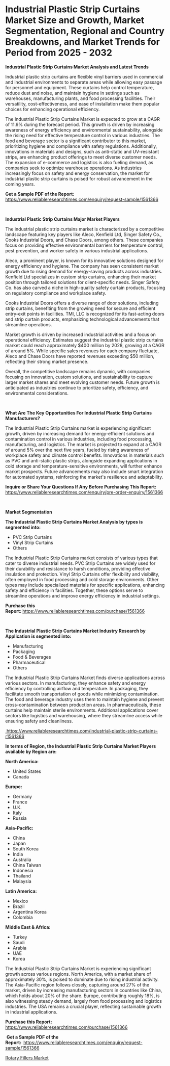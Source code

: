 <p><h1>Industrial Plastic Strip Curtains Market Size and Growth, Market Segmentation, Regional and Country Breakdowns, and Market Trends for Period from 2025 -  2032</h1></p><p><strong>Industrial Plastic Strip Curtains Market Analysis and Latest Trends</strong></p>
<p><p>Industrial plastic strip curtains are flexible vinyl barriers used in commercial and industrial environments to separate areas while allowing easy passage for personnel and equipment. These curtains help control temperature, reduce dust and noise, and maintain hygiene in settings such as warehouses, manufacturing plants, and food processing facilities. Their versatility, cost-effectiveness, and ease of installation make them popular choices for enhancing operational efficiency.</p><p>The Industrial Plastic Strip Curtains Market is expected to grow at a CAGR of 11.9% during the forecast period. This growth is driven by increasing awareness of energy efficiency and environmental sustainability, alongside the rising need for effective temperature control in various industries. The food and beverage sector is a significant contributor to this market, prioritizing hygiene and compliance with safety regulations. Additionally, innovations in materials and designs, such as anti-static and UV-resistant strips, are enhancing product offerings to meet diverse customer needs. The expansion of e-commerce and logistics is also fueling demand, as companies seek to optimize warehouse operations. As industries increasingly focus on safety and energy conservation, the market for industrial plastic strip curtains is poised for robust advancement in the coming years.</p></p>
<p><strong>Get a Sample PDF of the Report:&nbsp;</strong> <a href="https://www.reliableresearchtimes.com/enquiry/request-sample/1561366?utm_campaign=1420&utm_medium=2&utm_source=Github&utm_content=ia&utm_term=16022025&utm_id=industrial-plastic-strip-curtains">https://www.reliableresearchtimes.com/enquiry/request-sample/1561366</a></p>
<p>&nbsp;</p>
<p><strong>Industrial Plastic Strip Curtains Major Market Players</strong></p>
<p><p>The industrial plastic strip curtains market is characterized by a competitive landscape featuring key players like Aleco, Kenfield Ltd, Singer Safety Co., Cooks Industrial Doors, and Chase Doors, among others. These companies focus on providing effective environmental barriers for temperature control, pest prevention, and worker safety in various industrial applications.</p><p>Aleco, a prominent player, is known for its innovative solutions designed for energy efficiency and hygiene. The company has seen consistent market growth due to rising demand for energy-saving products across industries. Kenfield Ltd specializes in custom strip curtains, enhancing their market position through tailored solutions for client-specific needs. Singer Safety Co. has also carved a niche in high-quality safety curtain products, focusing on regulatory compliance and workplace safety.</p><p>Cooks Industrial Doors offers a diverse range of door solutions, including strip curtains, benefiting from the growing need for secure and efficient entry-exit points in facilities. TMI, LLC is recognized for its fast-acting doors and strip curtain products, emphasizing technological advancements that streamline operations. </p><p>Market growth is driven by increased industrial activities and a focus on operational efficiency. Estimates suggest the industrial plastic strip curtains market could reach approximately $400 million by 2028, growing at a CAGR of around 5%. While specific sales revenues for each company fluctuate, Aleco and Chase Doors have reported revenues exceeding $50 million, reflecting their strong market presence.</p><p>Overall, the competitive landscape remains dynamic, with companies focusing on innovation, custom solutions, and sustainability to capture larger market shares and meet evolving customer needs. Future growth is anticipated as industries continue to prioritize safety, efficiency, and environmental considerations.</p></p>
<p>&nbsp;</p>
<p><strong>What Are The Key Opportunities For Industrial Plastic Strip Curtains Manufacturers?</strong></p>
<p><p>The Industrial Plastic Strip Curtains market is experiencing significant growth, driven by increasing demand for energy-efficient solutions and contamination control in various industries, including food processing, manufacturing, and logistics. The market is projected to expand at a CAGR of around 5% over the next five years, fueled by rising awareness of workplace safety and climate control benefits. Innovations in materials such as PVC and anti-static plastic strips, alongside expanding applications in cold storage and temperature-sensitive environments, will further enhance market prospects. Future advancements may also include smart integration for automated systems, reinforcing the market's resilience and adaptability.</p></p>
<p><strong>Inquire or Share Your Questions If Any Before Purchasing This Report:</strong> <a href="https://www.reliableresearchtimes.com/enquiry/pre-order-enquiry/1561366?utm_campaign=1420&utm_medium=2&utm_source=Github&utm_content=ia&utm_term=16022025&utm_id=industrial-plastic-strip-curtains">https://www.reliableresearchtimes.com/enquiry/pre-order-enquiry/1561366</a></p>
<p>&nbsp;</p>
<p><strong>Market Segmentation</strong></p>
<p><strong>The Industrial Plastic Strip Curtains Market Analysis by types is segmented into:</strong></p>
<p><ul><li>PVC Strip Curtains</li><li>Vinyl Strip Curtains</li><li>Others</li></ul></p>
<p><p>The Industrial Plastic Strip Curtains market consists of various types that cater to diverse industrial needs. PVC Strip Curtains are widely used for their durability and resistance to harsh conditions, providing effective insulation and protection. Vinyl Strip Curtains offer flexibility and visibility, often employed in food processing and cold storage environments. Other types may include specialized materials for specific applications, enhancing safety and efficiency in facilities. Together, these options serve to streamline operations and improve energy efficiency in industrial settings.</p></p>
<p><strong>Purchase this Report:&nbsp;</strong><a href="https://www.reliableresearchtimes.com/purchase/1561366?utm_campaign=1420&utm_medium=2&utm_source=Github&utm_content=ia&utm_term=16022025&utm_id=industrial-plastic-strip-curtains">https://www.reliableresearchtimes.com/purchase/1561366</a></p>
<p>&nbsp;</p>
<p><strong>The Industrial Plastic Strip Curtains Market Industry Research by Application is segmented into:</strong></p>
<p><ul><li>Manufacturing</li><li>Packaging</li><li>Food & Beverages</li><li>Pharmaceutical</li><li>Others</li></ul></p>
<p><p>The Industrial Plastic Strip Curtains Market finds diverse applications across various sectors. In manufacturing, they enhance safety and energy efficiency by controlling airflow and temperature. In packaging, they facilitate smooth transportation of goods while minimizing contamination. The food and beverage industry uses them to maintain hygiene and prevent cross-contamination between production areas. In pharmaceuticals, these curtains help maintain sterile environments. Additional applications cover sectors like logistics and warehousing, where they streamline access while ensuring safety and cleanliness.</p></p>
<p><a href="https://www.reliableresearchtimes.com/industrial-plastic-strip-curtains-r1561366?utm_campaign=1420&utm_medium=2&utm_source=Github&utm_content=ia&utm_term=16022025&utm_id=industrial-plastic-strip-curtains">&nbsp;https://www.reliableresearchtimes.com/industrial-plastic-strip-curtains-r1561366</a></p>
<p><strong>In terms of Region, the Industrial Plastic Strip Curtains Market Players available by Region are:</strong></p>
<p>
    <p> <strong> North America: </strong>
        <ul>
            <li>United States</li>
            <li>Canada</li>
        </ul>
        </p> 
    <p> <strong> Europe: </strong>
        <ul>
            <li>Germany</li>
            <li>France</li>
            <li>U.K.</li>
            <li>Italy</li>
            <li>Russia</li>
        </ul>
        </p> 
    <p> <strong> Asia-Pacific: </strong>
        <ul>
            <li>China</li>
            <li>Japan</li>
            <li>South Korea</li>
            <li>India</li>
            <li>Australia</li>
            <li>China Taiwan</li>
            <li>Indonesia</li>
            <li>Thailand</li>
            <li>Malaysia</li>
        </ul>
        </p> 
    <p> <strong> Latin America: </strong>
        <ul>
            <li>Mexico</li>
            <li>Brazil</li>
            <li>Argentina Korea</li>
            <li>Colombia</li>
        </ul>
        </p> 
    <p> <strong> Middle East & Africa: </strong>
        <ul>
            <li>Turkey</li>
            <li>Saudi</li>
            <li>Arabia</li>
            <li>UAE</li>
            <li>Korea</li>
        </ul>
    </p>
    </p>
<p><p>The Industrial Plastic Strip Curtains Market is experiencing significant growth across various regions. North America, with a market share of approximately 30%, is poised to dominate due to rising industrial activity. The Asia-Pacific region follows closely, capturing around 27% of the market, driven by increasing manufacturing sectors in countries like China, which holds about 20% of the share. Europe, contributing roughly 18%, is also witnessing steady demand, largely from food processing and logistics industries. The USA remains a crucial player, reflecting sustainable growth in industrial applications.</p></p>
<p><strong>Purchase this Report: </strong><a href="https://www.reliableresearchtimes.com/purchase/1561366?utm_campaign=1420&utm_medium=2&utm_source=Github&utm_content=ia&utm_term=16022025&utm_id=industrial-plastic-strip-curtains">https://www.reliableresearchtimes.com/purchase/1561366</a></p>
<p>&nbsp;<strong>Get a Sample PDF of the Report:&nbsp;&nbsp;</strong><a href="https://www.reliableresearchtimes.com/enquiry/request-sample/1561366?utm_campaign=1420&utm_medium=2&utm_source=Github&utm_content=ia&utm_term=16022025&utm_id=industrial-plastic-strip-curtains">https://www.reliableresearchtimes.com/enquiry/request-sample/1561366</a></p>
<p><strong></strong></p>
<p><p><a href="https://github.com/ryanbell8967/Market-Research-Report-List-1/blob/main/rotary-fillers-market.md?utm_campaign=1420&utm_medium=2&utm_source=Github&utm_content=ia&utm_term=16022025&utm_id=industrial-plastic-strip-curtains">Rotary Fillers Market</a></p></p>